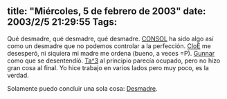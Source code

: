 title: "Miércoles, 5 de febrero de 2003"
date: 2003/2/5 21:29:55
Tags: 
---
<p>Qué desmadre, qué desmadre, qué desmadre. <a href="http://web.archive.org/web/20030218225029/http://www.consol.org.mx/">CONSOL</a> ha sido algo así como un desmadre que  no podemos controlar a la perfección. <a href="mailto:clandar@yahoo.com.mx">CloE</a> me desesperó, ni siquiera mi madre me  ordena (bueno, a veces =P). <a href="mailto:gwolf@gwolf.cx">Gunnar</a> como que se desentendíó. <a href="mailto:tacvbo@tacvbo.net">Ta^3</a> al principio parecía ocupado, pero no hizo gran cosa al final. Yo hice trabajo en  varios lados pero muy poco, es la verdad.</p>

<p>Solamente puedo concluir una sola cosa: <a href="http://web.archive.org/web/20030218225029/http://www.desmadre.org/">Desmadre</a>.</p>
